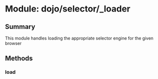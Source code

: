 # Module: dojo/selector/_loader

## Summary

This module handles loading the appropriate selector engine for the given browser
## Methods

### load


